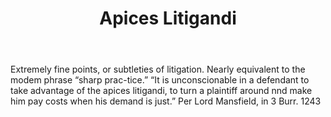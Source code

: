 ---
title: Apices Litigandi
letter: A
permalink: "/definitions/apices-litigandi.html"
body: Extremely fine points, or subtleties of litigation. Nearly equivalent to the
  modem phrase “sharp prac-tice.” “It is unconscionable in a defendant to take advantage
  of the apices litigandi, to turn a plaintiff around nnd make him pay costs when
  his demand is just.” Per Lord Mansfield, in 3 Burr. 1243
published_at: '2018-07-07'
layout: post
---